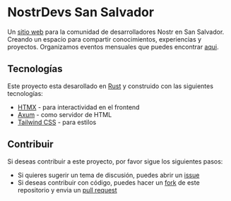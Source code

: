# NostrDevs San Salvador

Un [sitio web](https://nostrdevelsalvador.org/) para la comunidad de desarrolladores Nostr en San Salvador.
Creando un espacio para compartir conocimientos, experiencias y proyectos.
Organizamos eventos mensuales que puedes encontrar [aqui](https://www.eventbrite.co/e/nostr-dev-reunion-el-salvador-aprender-y-conocer-y-desarrollar-tickets-962480684637?utm-campaign=social&utm-content=attendeeshare&utm-medium=discovery&utm-term=listing&utm-source=cp&aff=ebdsshcopyurl).

## Tecnologías

Este proyecto esta desarollado en [Rust]() y construido con las siguientes tecnologías:

- [HTMX](https://htmx.org/docs/) - para interactividad en el frontend
- [Axum](https://github.com/tokio-rs/axum) - como servidor de HTML
- [Tailwind CSS](https://tailwindcss.com/) - para estilos

## Contribuir

Si deseas contribuir a este proyecto, por favor sigue los siguientes pasos:

- Si quieres sugerir un tema de discusión, puedes abrir un [issue](https://github.com/illuminodes/nostr-devs/issues/new)
- Si deseas contribuir con código, puedes hacer un [fork](https://github.com/illuminodes/nostr-devs/fork) de este repositorio y envia un [pull request](https://github.com/illuminodes/nostr-devs/pulls)
